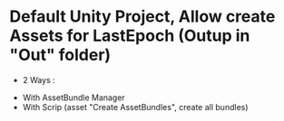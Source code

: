 # Default Unity Project, Allow create Assets for LastEpoch (Outup in "Out" folder)
+ 2 Ways :
- With AssetBundle Manager
- With Scrip (asset "Create AssetBundles", create all bundles)

